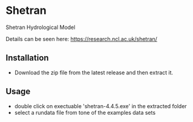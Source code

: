 # Shetran
Shetran Hydrological Model

Details can be seen here:
https://research.ncl.ac.uk/shetran/

## Installation
- Download the zip file from the latest release and then extract it.

## Usage
- double click on exectuable 'shetran-4.4.5.exe' in the extracted folder
- select a rundata file from tone of the examples data sets

